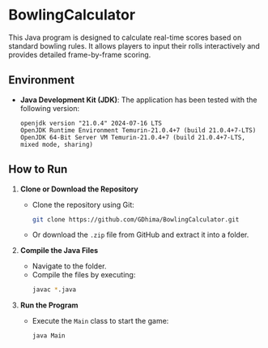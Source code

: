 # BowlingCalculator

This Java program is designed to calculate real-time scores based on standard bowling rules. It allows players to input their rolls interactively and provides detailed frame-by-frame scoring.

## Environment

- **Java Development Kit (JDK)**: The application has been tested with the following version:
  ```plaintext
  openjdk version "21.0.4" 2024-07-16 LTS
  OpenJDK Runtime Environment Temurin-21.0.4+7 (build 21.0.4+7-LTS)
  OpenJDK 64-Bit Server VM Temurin-21.0.4+7 (build 21.0.4+7-LTS, mixed mode, sharing)

## How to Run

1. **Clone or Download the Repository**
   - Clone the repository using Git:
     ```bash
     git clone https://github.com/GDhima/BowlingCalculator.git
     ```
   - Or download the `.zip` file from GitHub and extract it into a folder.

2. **Compile the Java Files**
   - Navigate to the folder.
   - Compile the files by executing: 
     ```bash
     javac *.java
     ```

3. **Run the Program**
   - Execute the `Main` class to start the game:
     ```bash
     java Main
     ```
